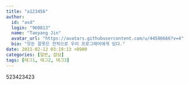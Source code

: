 ```yaml
---
title: "a123456"
author:
  id: "asd"
  login: "960813"
  name: "Taeyang Jin"
  avatar_url: "https://avatars.githubusercontent.com/u/44586666?v=4"
  bio: "모든 잘못은 전적으로 우리 프로그래머에게 있다."
date: 2021-02-12 03:19:13 +0900
categories: [일반, 잡담]
tags: [태그1, 태그2, 태그3]
--- 
```

523423423
